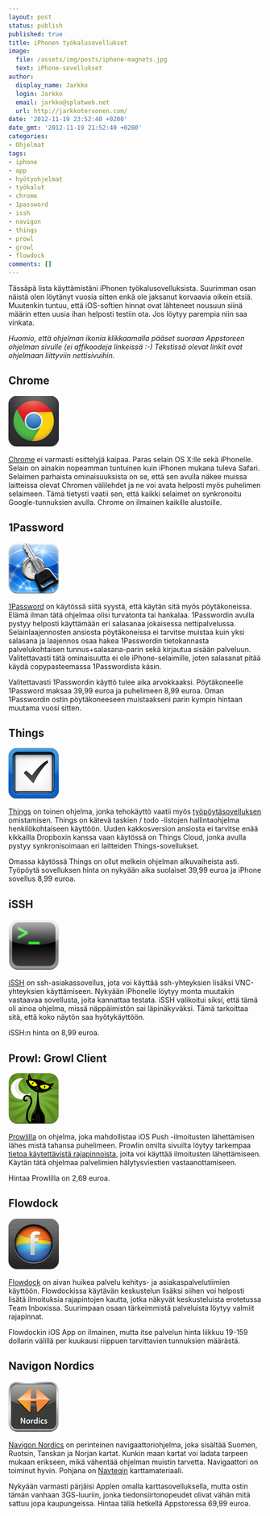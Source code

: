 ```yaml
---
layout: post
status: publish
published: true
title: iPhonen työkalusovellukset
image:
  file: /assets/img/posts/iphone-magnets.jpg
  text: iPhone-sovellukset
author:
  display_name: Jarkko
  login: Jarkko
  email: jarkko@splatweb.net
  url: http://jarkkotervonen.com/
date: '2012-11-19 23:52:40 +0200'
date_gmt: '2012-11-19 21:52:40 +0200'
categories:
- Ohjelmat
tags:
- iphone
- app
- hyötyohjelmat
- työkalut
- chrome
- 1password
- issh
- navigon
- things
- prowl
- growl
- flowdock
comments: []
---
```


Tässäpä lista käyttämistäni iPhonen työkalusovelluksista. Suurimman osan näistä olen löytänyt vuosia sitten enkä ole jaksanut korvaavia oikein etsiä. Muutenkin tuntuu, että iOS-softien hinnat ovat lähteneet nousuun siinä määrin etten uusia ihan helposti testiin ota. Jos löytyy parempia niin saa vinkata.

_Huomio, että ohjelman ikonia klikkaamalla pääset suoraan Appstoreen ohjelman sivulle (ei affikoodeja linkeissä :-) Tekstissä olevat linkit ovat ohjelmaan liittyviin nettisivuihin._

## Chrome

<amp-img src="/assets/img/posts/app-icon-chrome.png" alt="Chrome App -ikoni" width="4" height="3" layout="responsive">
  <noscript><img src="/assets/img/posts/app-icon-chrome.png" alt="Chrome App -ikoni" /></noscript>
</amp-img>

[Chrome](http://itunes.apple.com/us/app/chrome/id535886823?mt=8) ei varmasti esittelyjä kaipaa. Paras selain OS X:lle sekä iPhonelle. Selain on ainakin nopeamman tuntuinen kuin iPhonen mukana tuleva Safari. Selaimen parhaista ominaisuuksista on se, että sen avulla näkee muissa laitteissa olevat Chromen välilehdet ja ne voi avata helposti myös puhelimen selaimeen. Tämä tietysti vaatii sen, että kaikki selaimet on synkronoitu Google-tunnuksien avulla. Chrome on ilmainen kaikille alustoille.

## 1Password

<amp-img src="/assets/img/posts/app-icon-1password.png" alt="1Password App -ikoni" width="4" height="3" layout="responsive">
  <noscript><img src="/assets/img/posts/app-icon-1password.png" alt="1Password App -ikoni" /></noscript>
</amp-img>

[1Password](http://itunes.apple.com/fi/app/1password-for-iphone/id285897618?mt=8) on käytössä siitä syystä, että käytän sitä myös pöytäkoneissa. Elämä ilman tätä ohjelmaa olisi turvatonta tai hankalaa. 1Passwordin avulla pystyy helposti käyttämään eri salasanaa jokaisessa nettipalvelussa. Selainlaajennosten ansiosta pöytäkoneissa ei tarvitse muistaa kuin yksi salasana ja laajennos osaa hakea 1Passwordin tietokannasta palvelukohtaisen tunnus+salasana-parin sekä kirjautua sisään palveluun. Valitettavasti tätä ominaisuutta ei ole iPhone-selaimille, joten salasanat pitää käydä copypasteemassa 1Passwordista käsin.

Valitettavasti 1Passwordin käyttö tulee aika arvokkaaksi. Pöytäkoneelle 1Password maksaa 39,99 euroa ja puhelimeen 8,99 euroa. Oman 1Passwordin ostin pöytäkoneeseen muistaakseni parin kympin hintaan muutama vuosi sitten.

## Things

<amp-img src="/assets/img/posts/app-icon-things.png" alt="Things App -ikoni" width="4" height="3" layout="responsive">
  <noscript><img src="/assets/img/posts/app-icon-things.png" alt="Things App -ikoni" /></noscript>
</amp-img>

[Things](http://itunes.apple.com/us/app/things/id284971781?mt=8) on toinen ohjelma, jonka tehokäyttö vaatii myös [työpöytäsovelluksen](http://itunes.apple.com/app/things/id407951449?mt=12) omistamisen. Things on kätevä taskien / todo -listojen hallintaohjelma henkilökohtaiseen käyttöön. Uuden kakkosversion ansiosta ei tarvitse enää kikkailla Dropboxin kanssa vaan käytössä on Things Cloud, jonka avulla pystyy synkronisoimaan eri laitteiden Things-sovellukset.

Omassa käytössä Things on ollut melkein ohjelman alkuvaiheista asti. Työpöytä sovelluksen hinta on nykyään aika suolaiset 39,99 euroa ja iPhone sovellus 8,99 euroa.

## iSSH

<amp-img src="/assets/img/posts/app-icon-issh.png" alt="iSSH App -ikoni" width="4" height="3" layout="responsive">
  <noscript><img src="/assets/img/posts/app-icon-issh.png" alt="iSSH App -ikoni" /></noscript>
</amp-img>

[iSSH](http://itunes.apple.com/us/app/issh-ssh-vnc-console/id287765826?mt=8) on ssh-asiakassovellus, jota voi käyttää ssh-yhteyksien lisäksi VNC-yhteyksien käyttämiseen. Nykyään iPhonelle löytyy monta muutakin vastaavaa sovellusta, joita kannattaa testata. iSSH valikoitui siksi, että tämä oli ainoa ohjelma, missä näppäimistön sai läpinäkyväksi. Tämä tarkoittaa sitä, että koko näytön saa hyötykäyttöön.

iSSH:n hinta on 8,99 euroa.

## Prowl: Growl Client

<amp-img src="/assets/img/posts/app-icon-prowl-growl-client.png" alt="Prowl: Growl Client App -ikoni" width="4" height="3" layout="responsive">
  <noscript><img src="/assets/img/posts/app-icon-prowl-growl-client.png" alt="Prowl: Growl Client App -ikoni" /></noscript>
</amp-img>

[Prowlilla](https://itunes.apple.com/us/app/prowl-growl-client/id320876271) on ohjelma, joka mahdollistaa iOS Push -ilmoitusten lähettämisen lähes mistä tahansa puhelimeen. Prowlin omilta sivuilta löytyy tarkempaa [tietoa käytettävistä rajapinnoista](http://www.prowlapp.com/), joita voi käyttää ilmoitusten lähettämiseen. Käytän tätä ohjelmaa palvelimien hälytysviestien vastaanottamiseen.

Hintaa Prowlilla on 2,69 euroa.

## Flowdock

<amp-img src="/assets/img/posts/app-icon-flowdock.png" alt="Flowdock App -ikoni" width="4" height="3" layout="responsive">
  <noscript><img src="/assets/img/posts/app-icon-flowdock.png" alt="Flowdock App -ikoni" /></noscript>
</amp-img>

[Flowdock](http://www.flowdock.com/) on aivan huikea palvelu kehitys- ja asiakaspalvelutiimien käyttöön. Flowdockissa käytävän keskustelun lisäksi siihen voi helposti lisätä ilmoituksia rajapintojen kautta, jotka näkyvät keskusteluista erotetussa Team Inboxissa. Suurimpaan osaan tärkeimmistä palveluista löytyy valmiit rajapinnat.

Flowdockin iOS App on ilmainen, mutta itse palvelun hinta liikkuu 19-159 dollarin välillä per kuukausi riippuen tarvittavien tunnuksien määrästä.

## Navigon Nordics

<amp-img src="/assets/img/posts/app-icon-navigon-nordics.png" alt="Navigon Nordics App -ikoni" width="4" height="3" layout="responsive">
  <noscript><img src="/assets/img/posts/app-icon-navigon-nordics.png" alt="Navigon Nordics App -ikoni" /></noscript>
</amp-img>

[Navigon Nordics](https://itunes.apple.com/fi/app/navigon-nordics/id320268679) on perinteinen navigaattoriohjelma, joka sisältää Suomen, Ruotsin, Tanskan ja Norjan kartat. Kunkin maan kartat voi ladata tarpeen mukaan erikseen, mikä vähentää ohjelman muistin tarvetta. Navigaattori on toiminut hyvin. Pohjana on [Navteqin](http://www.navteq.com/) karttamateriaali.

Nykyään varmasti pärjäisi Applen omalla karttasovelluksella, mutta ostin tämän vanhaan 3GS-luuriin, jonka tiedonsiirtonopeudet olivat vähän mitä sattuu jopa kaupungeissa. Hintaa tällä hetkellä Appstoressa 69,99 euroa.
